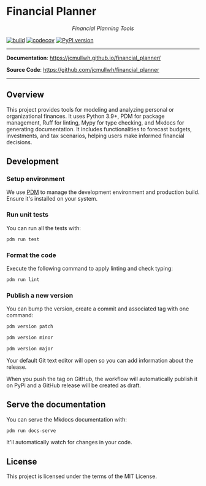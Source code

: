 # Financial Planner

<p align="center">
    <em>Financial Planning Tools</em>
</p>

[![build](https://github.com/jcmullwh/financial_planner/workflows/Build/badge.svg)](https://github.com/jcmullwh/financial_planner/actions)
[![codecov](https://codecov.io/gh/jcmullwh/financial_planner/branch/master/graph/badge.svg)](https://codecov.io/gh/jcmullwh/financial_planner)
[![PyPI version](https://badge.fury.io/py/financial_planner.svg)](https://badge.fury.io/py/financial_planner)

---

**Documentation**: <a href="https://jcmullwh.github.io/financial_planner/" target="_blank">https://jcmullwh.github.io/financial_planner/</a>

**Source Code**: <a href="https://github.com/jcmullwh/financial_planner" target="_blank">https://github.com/jcmullwh/financial_planner</a>

---

## Overview
This project provides tools for modeling and analyzing personal or organizational finances. It uses Python 3.9+, PDM for package management, Ruff for linting, Mypy for type checking, and Mkdocs for generating documentation. It includes functionalities to forecast budgets, investments, and tax scenarios, helping users make informed financial decisions.

## Development

### Setup environment

We use [PDM](https://pdm.fming.dev/) to manage the development environment and production build. Ensure it's installed on your system.

### Run unit tests

You can run all the tests with:

```bash
pdm run test
```

### Format the code

Execute the following command to apply linting and check typing:

```bash
pdm run lint
```

### Publish a new version

You can bump the version, create a commit and associated tag with one command:

```bash
pdm version patch
```

```bash
pdm version minor
```

```bash
pdm version major
```

Your default Git text editor will open so you can add information about the release.

When you push the tag on GitHub, the workflow will automatically publish it on PyPi and a GitHub release will be created as draft.

## Serve the documentation

You can serve the Mkdocs documentation with:

```bash
pdm run docs-serve
```

It'll automatically watch for changes in your code.

## License

This project is licensed under the terms of the MIT License.
